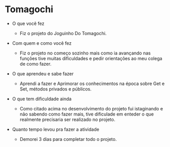 # Tomagochi
- O que você fez
	- Fiz o projeto do Joguinho Do Tomagochi.

- Com quem e como você fez
	- Fiz o projeto no começo sozinho mais como ia avançando nas funções tive muitas dificuldades e pedir orientações ao meu colega de como fazer.

- O que aprendeu e sabe fazer
	- Aprendi a fazer e Aprimorar os conhecimentos na época sobre Get e Set, métodos privados e públicos.

- O que tem dificuldade ainda
	- Como citado acima no desenvolvimento do projeto fui istaginando e não sabendo como fazer mais, tive dificulade em enteder o que realmente precisaria ser realizado no projeto.

- Quanto tempo levou pra fazer a atividade
	- Demorei 3 dias para completar todo o projeto.